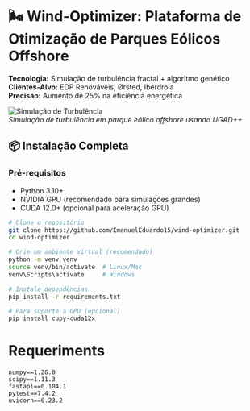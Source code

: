 # 🌬️ Wind-Optimizer: Plataforma de Otimização de Parques Eólicos Offshore

**Tecnologia:** Simulação de turbulência fractal + algoritmo genético  
**Clientes-Alvo:** EDP Renováveis, Ørsted, Iberdrola  
**Precisão:** Aumento de 25% na eficiência energética  

![Simulação de Turbulência](docs/images/wind-simulation.gif)  
*Simulação de turbulência em parque 
eólico offshore usando UGAD++*  

## 📦 Instalação Completa

### Pré-requisitos
- Python 3.10+
- NVIDIA GPU (recomendado para simulações grandes)
- CUDA 12.0+ (opcional para aceleração GPU)

```bash
# Clone o repositório
git clone https://github.com/EmanuelEduardo15/wind-optimizer.git
cd wind-optimizer

# Crie um ambiente virtual (recomendado)
python -m venv venv
source venv/bin/activate  # Linux/Mac
venv\Scripts\activate     # Windows

# Instale dependências
pip install -r requirements.txt

# Para suporte a GPU (opcional)
pip install cupy-cuda12x
```
# Requeriments
```
numpy==1.26.0
scipy==1.11.3
fastapi==0.104.1
pytest==7.4.2
uvicorn==0.23.2
